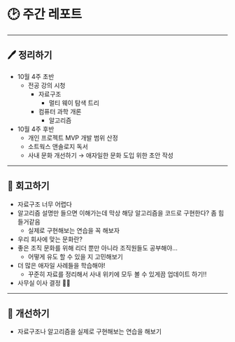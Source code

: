 # 🕑 주간 레포트

---

## 🖊 정리하기

- 10월 4주 초반
    - 전공 강의 시청
        - 자료구조
            - 멀티 웨이 탐색 트리
        - 컴퓨터 과학 개론
            - 알고리즘
- 10월 4주 후반
    - 개인 프로젝트 MVP 개발 범위 산정
    - 소트웍스 앤솔로지 독서
    - 사내 문화 개선하기 → 애자일한 문화 도입 위한 초안 작성

---

## 💭 회고하기

- 자료구조 너무 어렵다
- 알고리즘 설명만 들으면 이해가는데 막상 해당 알고리즘을 코드로 구현한다? 좀 힘들거같음
    - 실제로 구현해보는 연습을 꼭 해보자
- 우리 회사에 맞는 문화란?
- 좋은 조직 문화를 위해 리더 뿐만 아니라 조직원들도 공부해야...
    - 어떻게 유도 할 수 있을 지 고민해보기
- 더 많은 애자일 사례들을 학습해야!
    - 꾸준히 자료를 정리해서 사내 위키에 모두 볼 수 있게끔 업데이트 하기!!
- 사무실 이사 결정 👏👏

---

## 🥊 개선하기

- 자료구조나 알고리즘을 실제로 구현해보는 연습을 해보기